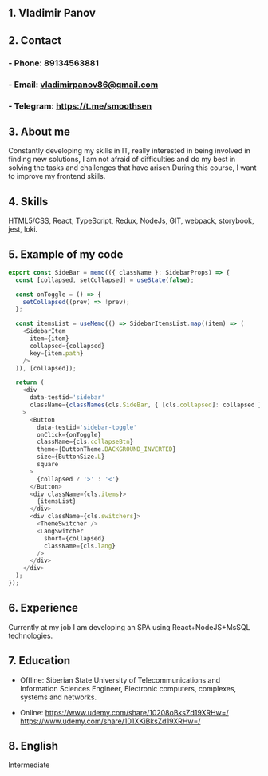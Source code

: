 ## 1. Vladimir Panov

## 2. Contact

### - Phone: 89134563881

### - Email: vladimirpanov86@gmail.com

### - Telegram: <https://t.me/smoothsen>

## 3. About me

Constantly developing my skills in IT, really interested in being involved in finding new solutions, I am not afraid of difficulties and do my best in solving the tasks and challenges that have arisen.During this course, I want to improve my frontend skills.

## 4. Skills

HTML5/CSS, React, TypeScript, Redux, NodeJs, GIT, webpack, storybook, jest, loki.

## 5. Example of my code

```javascript
export const SideBar = memo(({ className }: SidebarProps) => {
  const [collapsed, setCollapsed] = useState(false);

  const onToggle = () => {
    setCollapsed((prev) => !prev);
  };

  const itemsList = useMemo(() => SidebarItemsList.map((item) => (
    <SidebarItem
      item={item}
      collapsed={collapsed}
      key={item.path}
    />
  )), [collapsed]);

  return (
    <div
      data-testid='sidebar'
      className={classNames(cls.SideBar, { [cls.collapsed]: collapsed }, [className])}
    >
      <Button
        data-testid='sidebar-toggle'
        onClick={onToggle}
        className={cls.collapseBtn}
        theme={ButtonTheme.BACKGROUND_INVERTED}
        size={ButtonSize.L}
        square
      >
        {collapsed ? '>' : '<'}
      </Button>
      <div className={cls.items}>
        {itemsList}
      </div>
      <div className={cls.switchers}>
        <ThemeSwitcher />
        <LangSwitcher
          short={collapsed}
          className={cls.lang}
        />
      </div>
    </div>
  );
});
```

## 6. Experience

Currently at my job I am developing an SPA using React+NodeJS+MsSQL technologies.

## 7. Education

- Offline:
Siberian State University of Telecommunications and Information Sciences
Engineer, Electronic computers, complexes, systems and networks.

- Online:
  <https://www.udemy.com/share/10208oBksZd19XRHw=/>
  <https://www.udemy.com/share/101XKiBksZd19XRHw=/>

## 8. English

Intermediate
